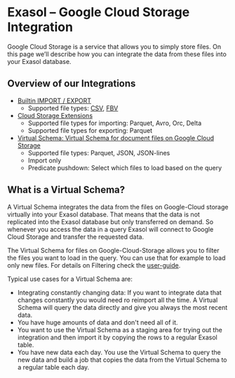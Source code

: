 # Exasol – Google Cloud Storage Integration

Google Cloud Storage is a service that allows you to simply store files. On this page we’ll describe how you can integrate the data from these files into your Exasol database.

## Overview of our Integrations

* [Builtin IMPORT / EXPORT](https://docs.exasol.com/db/latest/loading_data/load_data_google_cloud_storage_buckets.htm)
    * Supported file types: [CSV](https://docs.exasol.com/db/latest/loading_data/file_formats.htm#CSV_Data_Format), [FBV](https://docs.exasol.com/db/latest/loading_data/file_formats.htm#Fixblock_Data_format_)
* [Cloud Storage Extensions](https://github.com/exasol/cloud-storage-extension/)
    * Supported file types for importing: Parquet, Avro, Orc, Delta
    * Supported file types for exporting: Parquet
* [Virtual Schema: Virtual Schema for document files on Google Cloud Storage](https://github.com/exasol/google-cloud-storage-document-files-virtual-schema/)
    * Supported file types: Parquet, JSON, JSON-lines
    * Import only
    * Predicate pushdown: Select which files to load based on the query

## What is a Virtual Schema?

A Virtual Schema integrates the data from the files on Google-Cloud storage virtually into your Exasol database. That means that the data is not replicated into the Exasol database but only transferred on demand. So whenever you access the data in a query Exasol will connect to Google Cloud Storage and transfer the requested data.

The Virtual Schema for files on Google-Cloud-Storage allows you to filter the files you want to load in the query. You can use that for example to load only new files. For details on Filtering check the [user-guide](https://github.com/exasol/virtual-schema-common-document-files/blob/main/doc/user_guide/user_guide.md#filtering).

Typical use cases for a Virtual Schema are:

* Integrating constantly changing data: If you want to integrate data that changes constantly you would need ro reimport all the time. A Virtual Schema will query the data directly and give you always the most recent data.
* You have huge amounts of data and don't need all of it.
* You want to use the Virtual Schema as a staging area for trying out the integration and then import it by copying the rows to a regular Exasol table.
* You have new data each day. You use the Virtual Schema to query the new data and build a job that copies the data from the Virtual Schema to a regular table each day.
 

